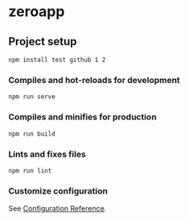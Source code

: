 # zeroapp

## Project setup
```
npm install test github 1 2
```

### Compiles and hot-reloads for development
```
npm run serve
```

### Compiles and minifies for production
```
npm run build
```

### Lints and fixes files
```
npm run lint 
```

### Customize configuration
See [Configuration Reference](https://cli.vuejs.org/config/).
